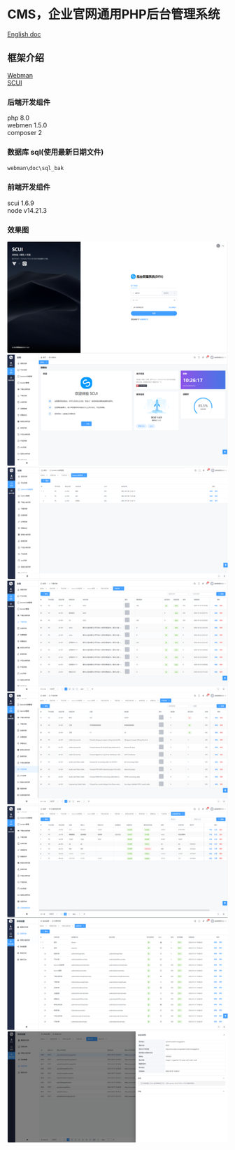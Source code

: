 # CMS，企业官网通用PHP后台管理系统

[English doc](./README.en.md)  


## 框架介绍
[Webman](https://github.com/walkor/webman)   
[SCUI](https://gitee.com/lolicode/scui)


### 后端开发组件
php 8.0     
webmen 1.5.0     
composer 2      

### 数据库 sql(使用最新日期文件)
`webman\doc\sql_bak`

### 前端开发组件
scui 1.6.9      
node v14.21.3       

### 效果图
![1.png](./images/1.png)
![2.png](./images/2.png)
![3.png](./images/3.png)
![4.png](./images/4.png)
![5.png](./images/5.png)
![6.png](./images/6.png)
![7.png](./images/7.png)
![8.png](./images/8.png)

